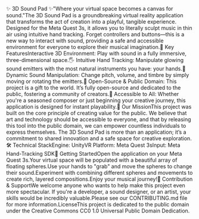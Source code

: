 ✨ 3D Sound Pad ✨"Where your virtual space becomes a canvas for sound."The 3D Sound Pad is a groundbreaking virtual reality application that transforms the act of creation into a playful, tangible experience. Designed for the Meta Quest 3s, it allows you to literally sculpt music in thin air using intuitive hand tracking. Forget controllers and buttons—this is a new way to interact with sound, providing a safe and accessible environment for everyone to explore their musical imagination.🚀 Key FeaturesInteractive 3D Environment: Play with sound in a fully immersive, three-dimensional space.🖐️ Intuitive Hand Tracking: Manipulate glowing sound emitters with the most natural instruments you have: your hands.🎨 Dynamic Sound Manipulation: Change pitch, volume, and timbre by simply moving or rotating the emitters.🤝 Open-Source & Public Domain: This project is a gift to the world. It’s fully open-source and dedicated to the public, fostering a community of creators.🧠 Accessible to All: Whether you're a seasoned composer or just beginning your creative journey, this application is designed for instant playability.🎯 Our MissionThis project was built on the core principle of creating value for the public. We believe that art and technology should be accessible to everyone, and that by releasing this tool into the public domain, we can empower countless individuals to express themselves. The 3D Sound Pad is more than an application; it’s a commitment to shared innovation and a safe space for creative exploration.🛠️ Technical StackEngine: UnityVR Platform: Meta Quest 3sInput: Meta Hand-Tracking SDK📖 Getting StartedOpen the application on your Meta Quest 3s.Your virtual space will be populated with a beautiful array of floating spheres.Use your hands to "grab" and move the spheres to change their sound.Experiment with combining different spheres and movements to create rich, layered compositions.Enjoy your musical journey!🤝 Contribution & SupportWe welcome anyone who wants to help make this project even more spectacular. If you're a developer, a sound designer, or an artist, your skills would be incredibly valuable.Please see our CONTRIBUTING.md file for more information.LicenseThis project is dedicated to the public domain under the Creative Commons CC0 1.0 Universal Public Domain Dedication.
